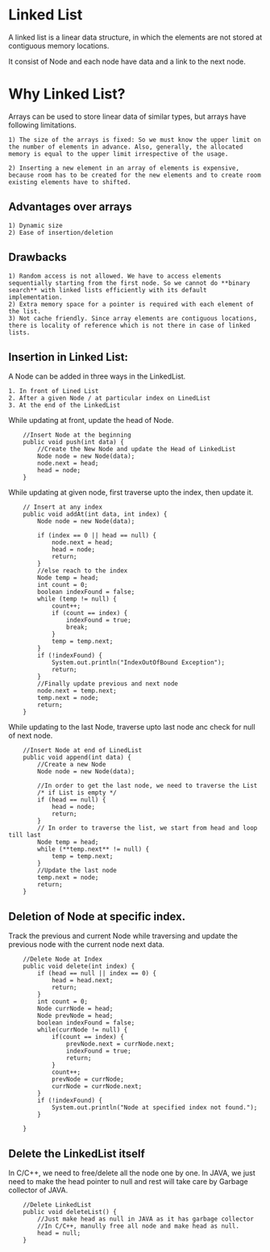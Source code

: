 # Linked List
A linked list is a linear data structure, in which the elements are not stored at contiguous memory locations.

It consist of Node and each node have data and a link to the next node.

# Why Linked List?
Arrays can be used to store linear data of similar types, but arrays have following limitations.
```
1) The size of the arrays is fixed: So we must know the upper limit on the number of elements in advance. Also, generally, the allocated memory is equal to the upper limit irrespective of the usage.
```
```
2) Inserting a new element in an array of elements is expensive, because room has to be created for the new elements and to create room existing elements have to shifted.
```

## Advantages over arrays
```
1) Dynamic size
2) Ease of insertion/deletion
```
## Drawbacks
```
1) Random access is not allowed. We have to access elements sequentially starting from the first node. So we cannot do **binary search** with linked lists efficiently with its default implementation.
2) Extra memory space for a pointer is required with each element of the list.
3) Not cache friendly. Since array elements are contiguous locations, there is locality of reference which is not there in case of linked lists.
```
## Insertion in Linked List:

A Node can be added in three ways in the LinkedList.

```
1. In front of Lined List
2. After a given Node / at particular index on LinedList
3. At the end of the LinkedList
```
While updating at front, update the head of Node.
```
    //Insert Node at the beginning
    public void push(int data) {
        //Create the New Node and update the Head of LinkedList
        Node node = new Node(data);
        node.next = head;
        head = node;
    }
```
While updating at given node, first traverse upto the index, then update it.
```
    // Insert at any index
    public void addAt(int data, int index) {
        Node node = new Node(data);

        if (index == 0 || head == null) {
            node.next = head;
            head = node;
            return;
        }
        //else reach to the index
        Node temp = head;
        int count = 0;
        boolean indexFound = false;
        while (temp != null) {
            count++;
            if (count == index) {
                indexFound = true;
                break;
            }
            temp = temp.next;
        }
        if (!indexFound) {
            System.out.println("IndexOutOfBound Exception");
            return;
        }
        //Finally update previous and next node
        node.next = temp.next;
        temp.next = node;
        return;
    }
```
While updating to the last Node, traverse upto last node anc check for null of next node.
```
    //Insert Node at end of LinedList
    public void append(int data) {
        //Create a new Node
        Node node = new Node(data);

        //In order to get the last node, we need to traverse the List
        /* if List is empty */
        if (head == null) {
            head = node;
            return;
        }
        // In order to traverse the list, we start from head and loop till last
        Node temp = head;
        while (**temp.next** != null) {
            temp = temp.next;
        }
        //Update the last node
        temp.next = node;
        return;
    }
```
## Deletion of Node at specific index.

Track the previous and current Node while traversing and update the previous node with the current node next data.
```
    //Delete Node at Index
    public void delete(int index) {
        if (head == null || index == 0) {
            head = head.next;
            return;
        }
        int count = 0;
        Node currNode = head;
        Node prevNode = head;
        boolean indexFound = false;
        while(currNode != null) {
            if(count == index) {
                prevNode.next = currNode.next;
                indexFound = true;
                return;
            }
            count++;
            prevNode = currNode;
            currNode = currNode.next;
        }
        if (!indexFound) {
            System.out.println("Node at specified index not found.");
        }

    }
```

## Delete the LinkedList itself

In C/C++, we need to free/delete all the node one by one.
In JAVA, we just need to make the head pointer to null and rest will take care by Garbage collector of JAVA.
```
    //Delete LinkedList
    public void deleteList() {
        //Just make head as null in JAVA as it has garbage collector
        //In C/C++, manully free all node and make head as null.
        head = null;
    }
```

